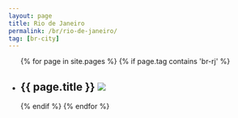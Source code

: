 ```yaml
---
layout: page
title: Rio de Janeiro
permalink: /br/rio-de-janeiro/
tag: [br-city]
---
```


<div class="home">
  <ul class="list">
  {% for page in site.pages %}
    {% if page.tag contains 'br-rj' %}
    <li>
      <h2>
        <span>{{ page.title }}</span>
        <a class="post-link" href="{{ page.url | prepend: site.baseurl }}"><img src="{{ page.image }}"></a>
      </h2>
    </li>
    {% endif %}
  {% endfor %}
  </ul>
</div>